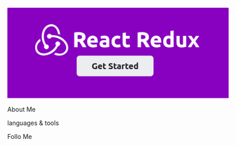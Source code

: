 ![Header](https://github.com/dmitrybdrv/dmitrybdrv/blob/main/assets/react-redux.png)

About Me

languages & tools

Follo Me